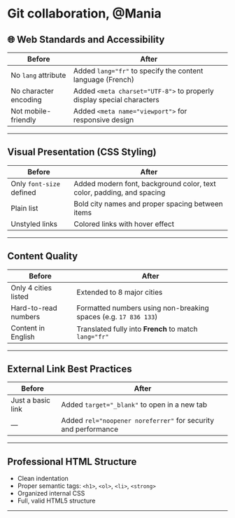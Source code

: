# Git collaboration, @Mania

## 🌐 Web Standards and Accessibility

| Before                         | After                                                                 |
|--------------------------------|------------------------------------------------------------------------|
| No `lang` attribute            | Added `lang="fr"` to specify the content language (French)            |
| No character encoding          | Added `<meta charset="UTF-8">` to properly display special characters |
| Not mobile-friendly            | Added `<meta name="viewport">` for responsive design                  |

---

##  Visual Presentation (CSS Styling)

| Before                     | After                                                                 |
|----------------------------|-----------------------------------------------------------------------|
| Only `font-size` defined   | Added modern font, background color, text color, padding, and spacing |
| Plain list                 | Bold city names and proper spacing between items                      |
| Unstyled links             | Colored links with hover effect                                       |

---

##  Content Quality

| Before                  | After                                                                  |
|-------------------------|-------------------------------------------------------------------------|
| Only 4 cities listed    | Extended to 8 major cities                                              |
| Hard-to-read numbers    | Formatted numbers using non-breaking spaces (e.g. `17 836 133`)         |
| Content in English      | Translated fully into **French** to match `lang="fr"`                   |

---

##  External Link Best Practices

| Before                            | After                                                                 |
|-----------------------------------|------------------------------------------------------------------------|
| Just a basic link                 | Added `target="_blank"` to open in a new tab                          |
| —                                 | Added `rel="noopener noreferrer"` for security and performance       |

---

## Professional HTML Structure

- Clean indentation
- Proper semantic tags: `<h1>`, `<ol>`, `<li>`, `<strong>`
- Organized internal CSS
- Full, valid HTML5 structure

---
